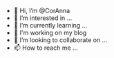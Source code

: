 - 👋 Hi, I’m @CorAnna
- 👀 I’m interested in ...
- 🌱 I’m currently learning ...
- 🚀 I'm working on my blog
- 💞️ I’m looking to collaborate on ...
- 📫 How to reach me ...

<!---
CorAnna/CorAnna is a ✨ special ✨ repository because its `README.md` (this file) appears on your GitHub profile.
You can click the Preview link to take a look at your changes.
--->
